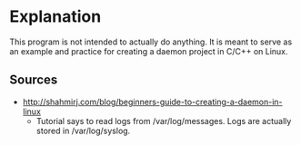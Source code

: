 Explanation
===========
This program is not intended to actually do anything. It is meant to serve as
an example and practice for creating a daemon project in C/C++ on Linux.

Sources
-------

* <http://shahmirj.com/blog/beginners-guide-to-creating-a-daemon-in-linux>
    * Tutorial says to read logs from /var/log/messages. Logs are actually
      stored in /var/log/syslog.
